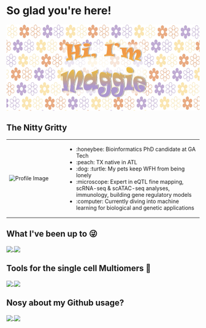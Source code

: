 # So glad you're here!

<p align="center">
  <img src="https://github.com/maggiebr0wn/maggiebr0wn/blob/main/name_horizontal.jpg" width="700" height="225" />
</p>

## The Nitty Gritty

<table>
  <tr>
    <td width="30%">
      <img src="https://github.com/maggiebr0wn/maggiebr0wn/blob/main/stem.gif" width="200" height="200" alt="Profile Image"/>
    </td>
    <td width="70%">
      <ul>
        <li>:honeybee: Bioinformatics PhD candidate at GA Tech</li>
        <li>:peach: TX native in ATL</li>
        <li>:dog: :turtle: My pets keep WFH from being lonely</li>
        <li>:microscope: Expert in eQTL fine mapping, scRNA-seq & scATAC-seq analyses, immunology, building gene regulatory models</li>
        <li>:computer: Currently diving into machine learning for biological and genetic applications</li>
      </ul>
    </td>
  </tr>
</table>

## What I've been up to :stuck_out_tongue_winking_eye: 

<a href="https://github.com/maggiebr0wn/scMultiome-Crohns-Disease">
  <img height=125 align="center" src="https://github-readme-stats.vercel.app/api/pin/?username=maggiebr0wn&repo=scMultiome-Crohns-Disease&theme=solarized-light"/>
</a>

<a href="https://github.com/maggiebr0wn/eQTL-AbO-Conditional-Analysis">
  <img height=125 align="center" src="https://github-readme-stats.vercel.app/api/pin/?username=maggiebr0wn&repo=eQTL-AbO-Conditional-Analysis&theme=solarized-light"/>
</a>

## Tools for the single cell Multiomers :dna: 

<a href="https://github.com/maggiebr0wn/scMultiome-TFBS-Analysis">
  <img height=125 align="center" src="https://github-readme-stats.vercel.app/api/pin/?username=maggiebr0wn&repo=scMultiome-TFBS-Analysis&theme=moltack"/>
</a>

<a href="https://github.com/maggiebr0wn/ArchR-to-Seurat">
  <img height=125 align="center" src="https://github-readme-stats.vercel.app/api/pin/?username=maggiebr0wn&repo=ArchR-to-Seurat&theme=moltack"/>
</a>

## Nosy about my Github usage?

<a href="https://github.com/anuraghazra/github-readme-stats">
  <img height=200 align="center" src="https://github-readme-stats.vercel.app/api/top-langs/?username=maggiebr0wn&hide=jupyter%20notebook&layout=donut&theme=flag-india"/>
</a>
<a href="https://github.com/anuraghazra/github-readme-stats">
  <img height=200 align="center" src="https://streak-stats.demolab.com/?user=maggiebr0wn&layout=compact&theme=flag-india"/>
</a>
